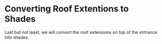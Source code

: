 # Converting Roof Extentions to Shades

Last but not least, we will convert the roof extensions on top of the entrance into shades.
